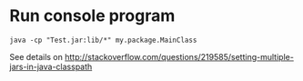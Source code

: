 # Run console program

    java -cp "Test.jar:lib/*" my.package.MainClass

See details on <http://stackoverflow.com/questions/219585/setting-multiple-jars-in-java-classpath> 